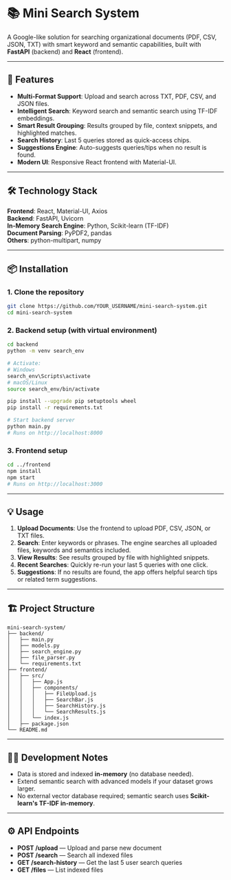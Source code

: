 # 📚 Mini Search System

A Google-like solution for searching organizational documents (PDF, CSV, JSON, TXT) with smart keyword and semantic capabilities, built with **FastAPI** (backend) and **React** (frontend).

---

## 🚀 Features
- **Multi-Format Support**: Upload and search across TXT, PDF, CSV, and JSON files.  
- **Intelligent Search**: Keyword search and semantic search using TF-IDF embeddings.  
- **Smart Result Grouping**: Results grouped by file, context snippets, and highlighted matches.  
- **Search History**: Last 5 queries stored as quick-access chips.  
- **Suggestions Engine**: Auto-suggests queries/tips when no result is found.  
- **Modern UI**: Responsive React frontend with Material-UI.  

---

## 🛠️ Technology Stack
**Frontend**: React, Material-UI, Axios  
**Backend**: FastAPI, Uvicorn  
**In-Memory Search Engine**: Python, Scikit-learn (TF-IDF)  
**Document Parsing**: PyPDF2, pandas  
**Others**: python-multipart, numpy  

---

## 📦 Installation

### 1. Clone the repository
```bash
git clone https://github.com/YOUR_USERNAME/mini-search-system.git
cd mini-search-system
```

### 2. Backend setup (with virtual environment)
```bash
cd backend
python -m venv search_env

# Activate:
# Windows
search_env\Scripts\activate
# macOS/Linux
source search_env/bin/activate

pip install --upgrade pip setuptools wheel
pip install -r requirements.txt

# Start backend server
python main.py
# Runs on http://localhost:8000
```

### 3. Frontend setup
```bash
cd ../frontend
npm install
npm start
# Runs on http://localhost:3000
```

---

## 💡 Usage
1. **Upload Documents**: Use the frontend to upload PDF, CSV, JSON, or TXT files.  
2. **Search**: Enter keywords or phrases. The engine searches all uploaded files, keywords and semantics included.  
3. **View Results**: See results grouped by file with highlighted snippets.  
4. **Recent Searches**: Quickly re-run your last 5 queries with one click.  
5. **Suggestions**: If no results are found, the app offers helpful search tips or related term suggestions.  

---

## 🏗 Project Structure
```
mini-search-system/
├── backend/
│   ├── main.py
│   ├── models.py
│   ├── search_engine.py
│   ├── file_parser.py
│   └── requirements.txt
├── frontend/
│   ├── src/
│   │   ├── App.js
│   │   ├── components/
│   │   │   ├── FileUpload.js
│   │   │   ├── SearchBar.js
│   │   │   ├── SearchHistory.js
│   │   │   └── SearchResults.js
│   │   └── index.js
│   ├── package.json
└── README.md
```

---

## 🧑‍💻 Development Notes
- Data is stored and indexed **in-memory** (no database needed).  
- Extend semantic search with advanced models if your dataset grows larger.  
- No external vector database required; semantic search uses **Scikit-learn's TF-IDF in-memory**.  

---

## ⚙️ API Endpoints
- **POST /upload** — Upload and parse new document  
- **POST /search** — Search all indexed files  
- **GET /search-history** — Get the last 5 user search queries  
- **GET /files** — List indexed files  
